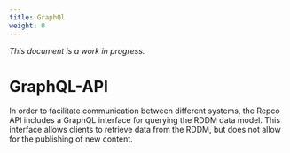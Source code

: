 ```yaml
---
title: GraphQl
weight: 0
---
```

_This document is a work in progress._

# GraphQL-API

In order to facilitate communication between different systems, the Repco API includes a GraphQL interface for querying the RDDM data model. This interface allows clients to retrieve data from the RDDM, but does not allow for the publishing of new content.
